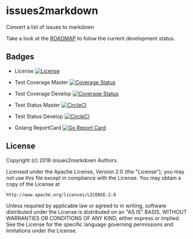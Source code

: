 # issues2markdown

Convert a list of issues to markdown

Take a look at the [ROADMAP](ROADMAP.md) to folow the current development 
status.

## Badges

* License [![License][License-Image]][License-Url]

* Test Coverage Master [![Coverage Status](https://coveralls.io/repos/github/repejota/issues2markdown/badge.svg?branch=master)](https://coveralls.io/github/repejota/issues2markdown?branch=master)
* Test Coverage Develop [![Coverage Status](https://coveralls.io/repos/github/repejota/issues2markdown/badge.svg?branch=develop)](https://coveralls.io/github/repejota/issues2markdown?branch=develop)

* Test Status Master [![CircleCI](https://circleci.com/gh/repejota/issues2markdown/tree/master.svg?style=svg)](https://circleci.com/gh/repejota/issues2markdown/tree/master)
* Test Status Develop [![CircleCI](https://circleci.com/gh/repejota/issues2markdown/tree/develop.svg?style=svg)](https://circleci.com/gh/repejota/issues2markdown/tree/develop)

* Golang ReportCard [![Go Report Card](https://goreportcard.com/badge/github.com/repejota/issues2markdown)](https://goreportcard.com/report/github.com/repejota/issues2markdown)

## License

Copyright (c) 2018 issues2markdown Authors.

Licensed under the Apache License, Version 2.0 (the "License");
you may not use this file except in compliance with the License.
You may obtain a copy of the License at

    http://www.apache.org/licenses/LICENSE-2.0

Unless required by applicable law or agreed to in writing, software
distributed under the License is distributed on an "AS IS" BASIS,
WITHOUT WARRANTIES OR CONDITIONS OF ANY KIND, either express or implied.
See the License for the specific language governing permissions and
limitations under the License.

[License-Url]: http://opensource.org/licenses/Apache
[License-Image]: https://img.shields.io/badge/License-Apache-blue.svg